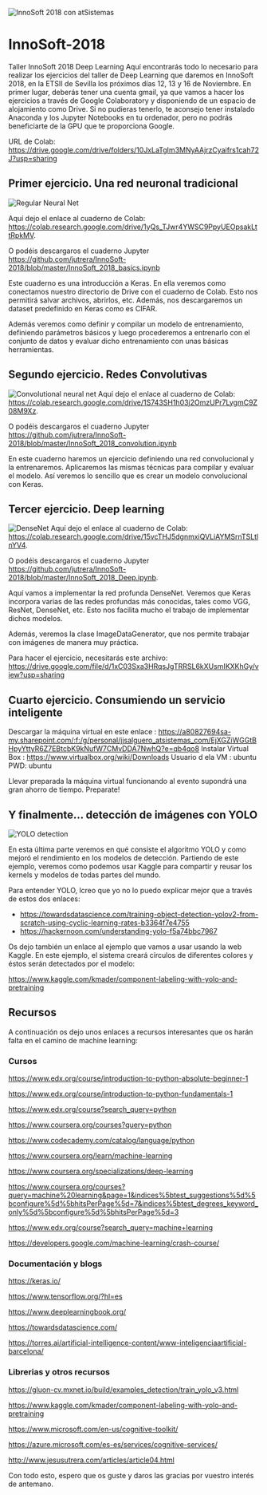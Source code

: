 ![InnoSoft 2018 con atSistemas](https://github.com/jutrera/InnoSoft-2018/blob/master/deep101.png)

# InnoSoft-2018
Taller InnoSoft 2018 Deep Learning
Aquí encontrarás todo lo necesario para realizar los ejercicios del taller de Deep Learning que daremos en InnoSoft 2018, en la ETSII de Sevilla los próximos días 12, 13 y 16 de Noviembre.
En primer lugar, deberás tener una cuenta gmail, ya que vamos a hacer los ejercicios a través de Google Colaboratory y disponiendo de un espacio de alojamiento como Drive. Si no pudieras tenerlo, te aconsejo tener instalado Anaconda y los Jupyter Notebooks en tu ordenador, pero no podrás beneficiarte de la GPU que te proporciona Google.

URL de Colab: https://drive.google.com/drive/folders/10JxLaTgIm3MNyAAjrzCyaifrs1cah72J?usp=sharing

## Primer ejercicio. Una red neuronal tradicional
![Regular Neural Net](http://jesusutrera.com/articles/img/RedNeuronalArtificial.png)

Aquí dejo el enlace al cuaderno de Colab: https://colab.research.google.com/drive/1yQs_TJwr4YWSC9PpyUEOpsakLttRpkMV.

O podéis descargaros el cuaderno Jupyter https://github.com/jutrera/InnoSoft-2018/blob/master/InnoSoft_2018_basics.ipynb

Este cuaderno es una introducción a Keras. En ella veremos como conectamos nuestro directorio de Drive con el cuaderno de Colab. Esto nos permitirá salvar archivos, abrirlos, etc. Además, nos descargaremos un dataset predefinido en Keras como es CIFAR.

Además veremos como definir y compilar un modelo de entrenamiento, definiendo parámetros básicos y luego procederemos a entrenarlo con el conjunto de datos y evaluar dicho entrenamiento con unas básicas herramientas.

## Segundo ejercicio. Redes Convolutivas
![Convolutional neural net](http://jesusutrera.com/articles/img/mylenet.png)
Aquí dejo el enlace al cuaderno de Colab: https://colab.research.google.com/drive/1S743SH1h03j2OmzUPr7LygmC9Z08M9Xz.

O podéis descargaros el cuaderno Jupyter https://github.com/jutrera/InnoSoft-2018/blob/master/InnoSoft_2018_convolution.ipynb

En este cuaderno haremos un ejercicio definiendo una red convolucional y la entrenaremos. Aplicaremos las mismas técnicas para compilar y evaluar el modelo. Así veremos lo sencillo que es crear un modelo convolucional con Keras.

## Tercer ejercicio. Deep learning
![DenseNet](http://jesusutrera.com/articles/img/densenet02.jpeg)
Aquí dejo el enlace al cuaderno de Colab: https://colab.research.google.com/drive/15vcTHJ5dgnmxiQVLiAYMSrnTSLtlnYV4.

O podéis descargaros el cuaderno Jupyter https://github.com/jutrera/InnoSoft-2018/blob/master/InnoSoft_2018_Deep.ipynb.

Aquí vamos a implementar la red profunda DenseNet. Veremos que Keras incorpora varias de las redes profundas más conocidas, tales como VGG, ResNet, DenseNet, etc. Esto nos facilita mucho el trabajo de implementar dichos modelos.

Además, veremos la clase ImageDataGenerator, que nos permite trabajar con imágenes de manera muy práctica.

Para hacer el ejercicio, necesitarás este archivo: https://drive.google.com/file/d/1xC03Sxa3HRqsJgTRRSL6kXUsmIKXKhGy/view?usp=sharing

## Cuarto ejercicio. Consumiendo un servicio inteligente
Descargar la máquina virtual en este enlace : https://a80827694sa-my.sharepoint.com/:f:/g/personal/jjsalguero_atsistemas_com/EjXGZiWGGtBHpyYttyR6Z7EBtcbK9kNufW7CMvDDA7NwhQ?e=qb4qo8
Instalar Virtual Box : https://www.virtualbox.org/wiki/Downloads
Usuario d ela VM : ubuntu
PWD: ubuntu

Llevar preparada la máquina virtual funcionando al evento supondrá una gran ahorro de tiempo. Preparate!


## Y finalmente... detección de imágenes con YOLO
![YOLO detection](https://cdn-images-1.medium.com/max/1200/1*WgvzAXLxLQAev2cfOqljQw.png)

En esta última parte veremos en qué consiste el algoritmo YOLO y como mejoró el rendimiento en los modelos de detección. Partiendo de este ejemplo, veremos como podemos usar Kaggle para compartir y reusar los kernels y modelos de todas partes del mundo.

Para entender YOLO, lcreo que yo no lo puedo explicar mejor que a través de estos dos enlaces:

*   https://towardsdatascience.com/training-object-detection-yolov2-from-scratch-using-cyclic-learning-rates-b3364f7e4755
*   https://hackernoon.com/understanding-yolo-f5a74bbc7967

Os dejo también un enlace al ejemplo que vamos a usar usando la web Kaggle. En este ejemplo, el sistema creará círculos de diferentes colores y éstos serán detectados por el modelo:

https://www.kaggle.com/kmader/component-labeling-with-yolo-and-pretraining

## Recursos
A continuación os dejo unos enlaces a recursos interesantes que os harán falta en el camino de machine learning:

### Cursos
https://www.edx.org/course/introduction-to-python-absolute-beginner-1

https://www.edx.org/course/introduction-to-python-fundamentals-1

https://www.edx.org/course?search_query=python

https://www.coursera.org/courses?query=python

https://www.codecademy.com/catalog/language/python

https://www.coursera.org/learn/machine-learning

https://www.coursera.org/specializations/deep-learning

https://www.coursera.org/courses?query=machine%20learning&page=1&indices%5btest_suggestions%5d%5bconfigure%5d%5bhitsPerPage%5d=7&indices%5btest_degrees_keyword_only%5d%5bconfigure%5d%5bhitsPerPage%5d=3

https://www.edx.org/course?search_query=machine+learning

https://developers.google.com/machine-learning/crash-course/

### Documentación y blogs
https://keras.io/

https://www.tensorflow.org/?hl=es

https://www.deeplearningbook.org/

https://towardsdatascience.com/

https://torres.ai/artificial-intelligence-content/www-inteligenciaartificial-barcelona/

### Librerias y otros recursos
https://gluon-cv.mxnet.io/build/examples_detection/train_yolo_v3.html

https://www.kaggle.com/kmader/component-labeling-with-yolo-and-pretraining

https://www.microsoft.com/en-us/cognitive-toolkit/

https://azure.microsoft.com/es-es/services/cognitive-services/

http://www.jesusutrera.com/articles/article04.html


Con todo esto, espero que os guste y daros las gracias por vuestro interés de antemano.
